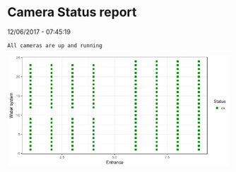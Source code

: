 Camera Status report
================
12/06/2017 - 07:45:19

    All cameras are up and running

![](camreport_files/figure-markdown_github/unnamed-chunk-2-1.png)

